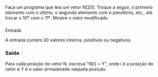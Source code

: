 

Faça um programa que leia um vetor N[20]. Troque a seguir, o primeiro elemento com o último, o segundo elemento com o penúltimo, etc., até trocar o 10º com o 11º. Mostre o vetor modificado.
### 
Entrada

A entrada contém 20 valores inteiros, positivos ou negativos.
### Saída

Para cada posição do vetor N, escreva "N[i] = Y", onde i é a posição do vetor e Y é o valor armazenado naquela posição.

